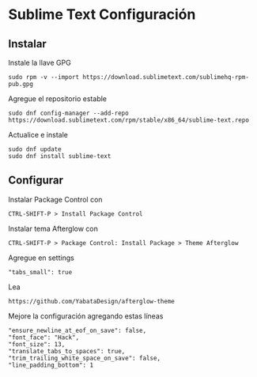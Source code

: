 
# Sublime Text Configuración

## Instalar

Instale la llave GPG

    sudo rpm -v --import https://download.sublimetext.com/sublimehq-rpm-pub.gpg

Agregue el repositorio estable

    sudo dnf config-manager --add-repo https://download.sublimetext.com/rpm/stable/x86_64/sublime-text.repo

Actualice e instale

    sudo dnf update
    sudo dnf install sublime-text

## Configurar

Instalar Package Control con

    CTRL-SHIFT-P > Install Package Control

Instalar tema Afterglow con

    CTRL-SHIFT-P > Package Control: Install Package > Theme Afterglow

Agregue en settings

    "tabs_small": true

Lea

    https://github.com/YabataDesign/afterglow-theme

Mejore la configuración agregando estas líneas

    "ensure_newline_at_eof_on_save": false,
    "font_face": "Hack",
    "font_size": 13,
    "translate_tabs_to_spaces": true,
    "trim_trailing_white_space_on_save": false,
    "line_padding_bottom": 1
